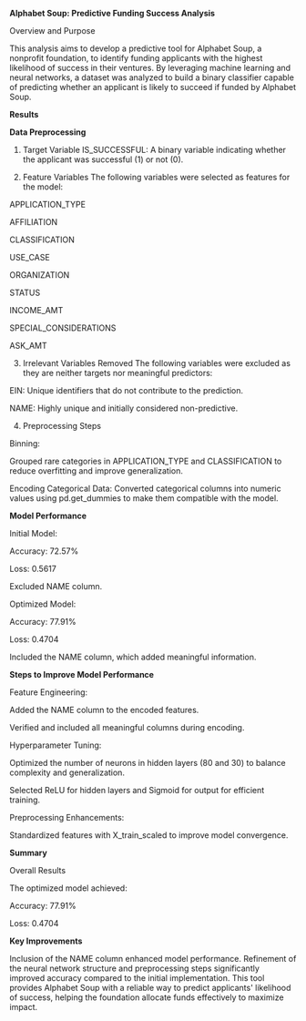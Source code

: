 **Alphabet Soup: Predictive Funding Success Analysis**

Overview and Purpose

This analysis aims to develop a predictive tool for Alphabet Soup, a nonprofit foundation, to identify funding applicants with the highest likelihood of success in their ventures. By leveraging machine learning and neural networks, a dataset was analyzed to build a binary classifier capable of predicting whether an applicant is likely to succeed if funded by Alphabet Soup.

**Results**

**Data Preprocessing**

1. Target Variable
   IS_SUCCESSFUL: A binary variable indicating whether the applicant was successful (1) or not (0).
   
2. Feature Variables
The following variables were selected as features for the model:

APPLICATION_TYPE

AFFILIATION

CLASSIFICATION

USE_CASE

ORGANIZATION

STATUS

INCOME_AMT

SPECIAL_CONSIDERATIONS

ASK_AMT

3. Irrelevant Variables Removed
The following variables were excluded as they are neither targets nor meaningful predictors:

EIN: Unique identifiers that do not contribute to the prediction.

NAME: Highly unique and initially considered non-predictive.

4. Preprocessing Steps
   
Binning:

Grouped rare categories in APPLICATION_TYPE and CLASSIFICATION to reduce overfitting and improve generalization.

Encoding Categorical Data:
Converted categorical columns into numeric values using pd.get_dummies to make them compatible with the model.

**Model Performance**

Initial Model:

Accuracy: 72.57%

Loss: 0.5617

Excluded NAME column.

Optimized Model:

Accuracy: 77.91%

Loss: 0.4704

Included the NAME column, which added meaningful information.

**Steps to Improve Model Performance**

Feature Engineering:

Added the NAME column to the encoded features.

Verified and included all meaningful columns during encoding.

Hyperparameter Tuning:

Optimized the number of neurons in hidden layers (80 and 30) to balance complexity and generalization.

Selected ReLU for hidden layers and Sigmoid for output for efficient training.

Preprocessing Enhancements:

Standardized features with X_train_scaled to improve model convergence.

**Summary**

Overall Results

The optimized model achieved:

Accuracy: 77.91%

Loss: 0.4704

**Key Improvements**

Inclusion of the NAME column enhanced model performance.
Refinement of the neural network structure and preprocessing steps significantly improved accuracy compared to the initial implementation.
This tool provides Alphabet Soup with a reliable way to predict applicants' likelihood of success, helping the foundation allocate funds effectively to maximize impact.






